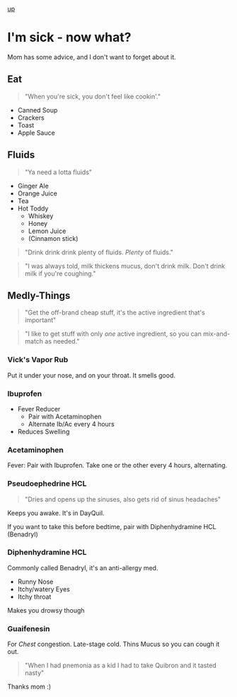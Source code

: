 [up](../../index.md)

# I'm sick - now what?

Mom has some advice, and I don't want to forget about it.

## Eat

> "When you're sick, you don't feel like cookin'."

- Canned Soup
- Crackers
- Toast
- Apple Sauce

## Fluids

> "Ya need a lotta fluids"

- Ginger Ale
- Orange Juice
- Tea
- Hot Toddy
	- Whiskey
	- Honey
	- Lemon Juice
	- (Cinnamon stick)

> "Drink drink drink plenty of fluids. *Plenty* of fluids."

> "I was always told, milk thickens mucus, don't drink milk. Don't drink milk if you're coughing."

## Medly-Things

> "Get the off-brand cheap stuff, it's the active ingredient that's important"

> "I like to get stuff with only *one* active ingredient, so you can mix-and-match as needed."

### Vick's Vapor Rub

Put it under your nose, and on your throat. It smells good.

### Ibuprofen

- Fever Reducer
	- Pair with Acetaminophen
	- Alternate Ib/Ac every 4 hours
- Reduces Swelling

### Acetaminophen

Fever: Pair with Ibuprofen. Take one or the other every 4 hours, alternating.

### Pseudoephedrine HCL

> "Dries and opens up the sinuses, also gets rid of sinus headaches"

Keeps you awake. It's in DayQuil.

If you want to take this before bedtime, pair with  Diphenhydramine HCL (Benadryl)

### Diphenhydramine HCL

Commonly called Benadryl, it's an anti-allergy med.

- Runny Nose
- Itchy/watery Eyes
- Itchy throat

Makes you drowsy though

### Guaifenesin

For *Chest* congestion. Late-stage cold. Thins Mucus so you can cough it out.

> "When I had pnemonia as a kid I had to take Quibron and it tasted nasty"

Thanks mom :)
